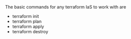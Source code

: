 The basic commands for any terraform IaS to work with are

-   terraform init
-   terraform plan
-   terraform apply
-   terraform destroy